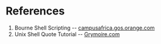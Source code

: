# References

1. Bourne Shell Scripting -- [campusafrica.gos.orange.com](https://zims-en.kiwix.campusafrica.gos.orange.com/wikibooks_en_all_maxi/A/Bourne_Shell_Scripting)
2. Unix Shell Quote Tutorial -- [Grymoire.com](https://www.grymoire.com/Unix/Quote.html)
